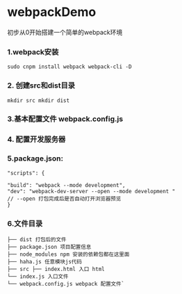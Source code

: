 # webpackDemo
初步从0开始搭建一个简单的webpack环境

### 1.webpack安装
```
sudo cnpm install webpack webpack-cli -D
```
### 2. 创建src和dist目录
```
mkdir src mkdir dist
```
### 3.基本配置文件 webpack.config.js
### 4. 配置开发服务器
### 5.package.json:
```
"scripts": {

"build": "webpack --mode development",
"dev": "webpack-dev-server --open --mode development "
// --open 打包完成后是否自动打开浏览器预览
}
```
### 6.文件目录
```
├── dist 打包后的文件
├── package.json 项目配置信息
├── node_modules npm 安装的依赖包都在这里面
├── haha.js 任意模块js代码
├── src ├── index.html 入口 html
└── index.js 入口文件
└── webpack.config.js webpack 配置文件`
```
